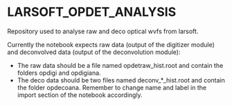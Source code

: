 # LARSOFT_OPDET_ANALYSIS
Repository used to analyse raw and deco optical wvfs from larsoft.

Currently the notebook expects raw data (output of the digitizer module) and deconvolved data (output of the deconvolution module):
 - The raw data should be a file named opdetraw_hist.root and contain the folders opdigi and opdigiana.
 - The deco data should be two files named deconv_*_hist.root and contain the folder opdecoana. Remember to change name and label in the import section of the notebook accordingly.